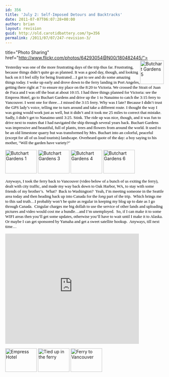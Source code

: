 ```yaml
---
id: 356
title: 'July 2: Self-Imposed Detours and Backtracks'
date: 2011-07-07T06:07:28+00:00
author: brian
layout: revision
guid: http://old.carotidbattery.com/?p=356
permalink: /2011/07/07/247-revision-3/
---
```

title="Photo Sharing" href="http://www.flickr.com/photos/64293054@N00/180482445/"><img style="float: right" alt="Butchart Gardens 5" src="http://static.flickr.com/70/180482445_a6d744389b_s.jpg" width="75" height="75" /></a>

<span><span style="text-decoration: none"><span style="font-style: normal"><font size="2"><font face="Tahoma"><font color="#000000">Yesterday was one of the more frustrating days of the trip thus far. Frustrating, because things didn&#8217;t quite go as planned. It was a good day, though, and looking back on it I feel silly for being frustrated&#8230;I got to see and do some amazing things today. I woke up early and drove down to the ferry landing in Port Angeles, getting there right at 7 to ensure my place on the 8:20 to Victoria. We crossed the Strait of Juan de Fuca and I was off the boat at about 10:15. I had three things planned for Victoria: see the Empress Hotel, go to Buchart Gardens and drive up the 1 to Nanaimo to catch the 3:15 ferry to Vancouver. I went one for three&#8230;I missed the 3:15 ferry. Why was I late? Because I didn&#8217;t trust the GPS lady&#8217;s voice, telling me to turn around and take a different route. I thought the way I was going would work just as well, but it didn&#8217;t and it took me 25 miles to correct that mistake. Sadly, I didn&#8217;t get to Nanaimo until 3:25. Stink. The ride up was nice, though, and it was fun to drive next to routes that I had navigated the ship through several years back. Buchart Gardens was impressive and beautiful, full of plants, trees and flowers from around the world. It used to be an old limestone quarry but was transformed by Mrs. Buchart into an colorful, peaceful (except for all of us loud tourists) landscape. Overheard quote of the day: a boy saying to his mother, "Will the garden have variety?"</font><font color="#000000">&#160; </font></font></font></span></span></span>

[<img alt="Butchart Gardens 1" src="http://farm1.static.flickr.com/62/180481064_cc68abea0f_t.jpg" width="100" height="75" />](http://www.flickr.com/photos/carotidbattery/180481064/ "Butchart Gardens 1 by carotidbattery, on Flickr") [<img alt="Butchart Gardens 3" src="http://static.flickr.com/56/180481069_be5c33588f_t.jpg" width="100" height="75" />](http://www.flickr.com/photos/64293054@N00/180481069/ "Photo Sharing") [<img alt="Butchart Gardens 4" src="http://static.flickr.com/78/180481070_1656b4c9ba_t.jpg" width="100" height="75" />](http://www.flickr.com/photos/64293054@N00/180481070/ "Photo Sharing") [<img alt="Butchart Gardens 6" src="http://static.flickr.com/44/180482446_ec9543a264_t.jpg" width="100" height="75" />](http://www.flickr.com/photos/64293054@N00/180482446/ "Photo Sharing")

<span><span style="text-decoration: none"><span style="font-style: normal"><font size="2"><font color="#000000" face="Tahoma">Anyways, I took the ferry back to Vancouver (video below of a bunch of us exiting the ferry), dealt with city traffic, and made my way back down to Oak Harbor, WA, to stay with some friends of my brother&#8217;s.&#160; What?&#160; Back to Washington?&#160; Yeah, I&#8217;m meeting someone in the Seattle area today and then heading back up into Canada for the <em>long</em> part of the trip.&#160; Which brings me to this sad truth&#8230;I probably won&#8217;t be quite as regular in keeping my blog up to date as I go through Canada.&#160; Cingular charges me big dollah to use the service of other lands and uploading pictures and video would cost me a bundle&#8230;and I&#8217;m unemployed.&#160; So, if I can make it to some WIFI areas then you&#8217;ll get some updates, otherwise you&#8217;ll have to wait until I make it to Alaska.&#160; Or maybe I can get sponsored by Yamaha and get a sweet satellite hookup.&#160; Anyways, till next time&#8230;</font></font></span></span></span>

<embed src="http://www.youtube.com/v/LCa_zHjilFE" width="425" height="350" type="application/x-shockwave-flash">
</embed>

[<img alt="Empress Hotel" src="http://farm1.static.flickr.com/57/180481062_f4ba34cb45_t.jpg" width="100" height="75" />](http://www.flickr.com/photos/carotidbattery/180481062/ "Empress Hotel by carotidbattery, on Flickr") [<img alt="Tied up in the ferry" src="http://static.flickr.com/55/180481061_198580dc05_t.jpg" width="100" height="75" />](http://www.flickr.com/photos/64293054@N00/180481061/ "Photo Sharing") [<img alt="Ferry to Vancouver" src="http://static.flickr.com/52/180482447_965f3568fb_t.jpg" width="100" height="75" />](http://www.flickr.com/photos/64293054@N00/180482447/ "Photo Sharing")</p>